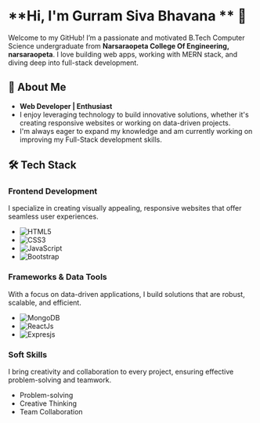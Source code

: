 #  **Hi, I'm Gurram Siva Bhavana ** 👋

Welcome to my GitHub! I’m a passionate and motivated B.Tech Computer Science undergraduate from **Narsaraopeta College Of Engineering, narsaraopeta**. I love building web apps, working with MERN stack, and diving deep into full-stack development.

## 🚀 **About Me**
- **Web Developer |  Enthusiast**
- I enjoy leveraging technology to build innovative solutions, whether it's creating responsive websites or working on data-driven projects.
- I'm always eager to expand my knowledge and am currently working on improving my Full-Stack development skills.

## 🛠️ **Tech Stack**

### **Frontend Development**
I specialize in creating visually appealing, responsive websites that offer seamless user experiences.
- ![HTML5](https://img.shields.io/badge/HTML5-%23E34F26.svg?style=flat-square&logo=html5&logoColor=white)
- ![CSS3](https://img.shields.io/badge/CSS3-%231572B6.svg?style=flat-square&logo=css3&logoColor=white)
- ![JavaScript](https://img.shields.io/badge/JavaScript-%23F7DF1E.svg?style=flat-square&logo=javascript&logoColor=white)
- ![Bootstrap](https://img.shields.io/badge/Bootstrap-%23563D7C.svg?style=flat-square&logo=bootstrap&logoColor=white)

### **Frameworks & Data Tools**
With a focus on data-driven applications, I build solutions that are robust, scalable, and efficient.

- ![MongoDB](https://img.shields.io/badge/-MongoDB-13aa52?style=for-the-badge&logo=mongodb&logoColor=white)
- ![ReactJs](https://img.shields.io/badge/-ReactJs-61DAFB?logo=react&logoColor=white&style=for-the-badge)
- ![Expresjs](https://img.shields.io/badge/Express.js-000000?logo=express&logoColor=fff&style=flat)

### **Soft Skills**
I bring creativity and collaboration to every project, ensuring effective problem-solving and teamwork.
- Problem-solving
- Creative Thinking
- Team Collaboration


<!---
SivaBhavana/SivaBhavana is a ✨ special ✨ repository because its `README.md` (this file) appears on your GitHub profile.
You can click the Preview link to take a look at your changes.
--->
